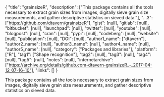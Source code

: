 {
  "title": "grainsizeR",
  "description": ["This package contains all the tools necessary to extract grain sizes from images, digitally sieve grain size measurements, and gather descriptive statistics on sieved data."],
  "...3": ["https://github.com/dtavern/grainsizeR"],
  "gist": [null],
  "gitlab": [null],
  "bitbucket": [null],
  "launchpad": [null],
  "twitter": [null],
  "youtube": [null],
  "blogpost": [null],
  "cran": [null],
  "pypi": [null],
  "codeberg": [null],
  "website": [null],
  "publication": [null],
  "DOI": [null],
  "author1_name": ["dtavern"],
  "author2_name": [null],
  "author3_name": [null],
  "author4_name": [null],
  "author5_name": [null],
  "category": ["Packages and libraries"],
  "platform": ["R"],
  "tag1": ["Shape recognition"],
  "tag2": [null],
  "tag3": [null],
  "tag4": [null],
  "tag5": [null],
  "notes": [null],
  "internetarchive": ["https://archive.org/details/github.com-dtavern-grainsizeR_-_2017-04-12_07-16-10"],
  "links": []
}

<!-- Generated by csv2md.R – do not edit by hand -->

This package contains all the tools necessary to extract grain sizes from images, digitally sieve grain size measurements, and gather descriptive statistics on sieved data.